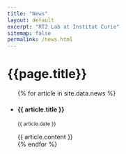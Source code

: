 ```yaml
---
title: "News"
layout: default
excerpt: "RT2 Lab at Institut Curie"
sitemap: false
permalink: /news.html
---
```

<h1>{{page.title}}</h1>

<ul class="list-unstyled">
    {% for article in site.data.news %}
        <li class="media">
            <div class="media-body">
            <h4 class="mt-0 mb-1">{{ article.title }}</h4>
            <p><small>{{ article.date }}</small></p>
            {{ article.content }}
            </div>
        </li>
    {% endfor %}
</ul>